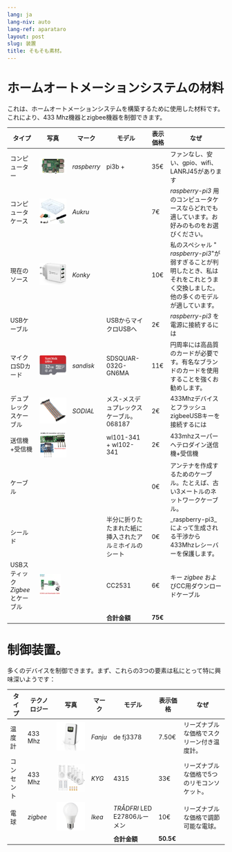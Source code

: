```yaml
---
lang: ja
lang-niv: auto
lang-ref: aparataro
layout: post
slug: 装置
title: そもそも素材。
---
```

   
# ホームオートメーションシステムの材料

これは、ホームオートメーションシステムを構築するために使用した材料です。これにより、433 Mhz機器とzigbee機器を制御できます。

|タイプ|写真|マーク|モデル|表示価格|なぜ|
| --- | --- | --- | --- | --- | --- | 
|コンピューター|![](/public/pi.jpg) | _raspberry_ | pi3b + | 35€|ファンなし、安い、gpio、wifi、LANRJ45があります|
|コンピュータケース|![](/public/loĝejo.jpg) | _Aukru_ | | 7€| _raspberry-pi3_ 用のコンピュータケースならどれでも適しています。お好みのものをお選びください。
|現在のソース|![](/public/elektroprovizo.jpg) | _Konky_ | | 10€|私のスペシャル " _raspberry-pi3_"が弱すぎることが判明したとき、私はそれをこれとうまく交換しました。他の多くのモデルが適しています。
| USBケーブル| | | USBからマイクロUSBへ| 2€| _raspberry-pi3_ を電源に接続するには|
|マイクロSDカード|![](/public/SD.jpg) | _sandisk_ | SDSQUAR-032G-GN6MA | 11€|円周率には高品質のカードが必要です。有名なブランドのカードを使用することを強くお勧めします。 |
|デュプレックスケーブル|![](/public/dupont.jpg) | _SODIAL_ |メス-メスデュプレックスケーブル。 068187 | 2€| 433MhzデバイスとフラッシュzigbeeUSBキーを接続するには|
|送信機+受信機|![](/public/dissendilo-ricevilo-433Mhz.jpg) | | wl101-341 + wl102-341 | 2€| 433mhzスーパーヘテロダイン送信機+受信機|
|ケーブル| | || 0€|アンテナを作成するためのケーブル。たとえば、古い3メートルのネットワークケーブル。
|シールド| | |半分に折りたたまれた紙に挿入されたアルミホイルのシート| 0€| _raspberry-pi3_によって生成される干渉から433Mhzレシーバーを保護します。 |
| USBスティック _Zigbee_ とケーブル|![](/public/cc2531+kablo.jpg) | | CC2531 | 6€|キー _zigbee_ およびCC用ダウンロードケーブル|
| | | | **合計金額** | **75€** | 



# 制御装置。

多くのデバイスを制御できます。まず、これらの3つの要素は私にとって特に興味深いようです：

|タイプ|テクノロジー|写真|マーク|モデル|表示価格|なぜ|
| --- | --- | --- | --- | --- | --- | --- |
|温度計| 433 Mhz | ![](/public/fanju.jpeg)| _Fanju_ | de fj3378 | 7.50€|リーズナブルな価格でスクリーン付き温度計。 |
|コンセント| 433 Mhz |![](/public/KYG.jpg)| _KYG_ | 4315 | 33€|リーズナブルな価格で5つのリモコンソケット。 |
|電球| _zigbee_ |![](/public/tradfri.jpg)| _Ikea_ | _TRÅDFRI_ LED E27806ルーメン| 10€|リーズナブルな価格で調節可能な電球。 |
| | | | | **合計金額** | **50.5€** | |

